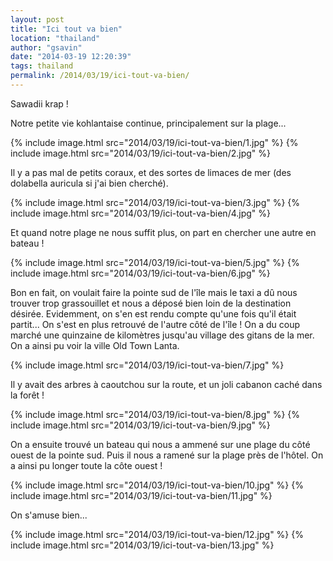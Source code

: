 ```yaml
---
layout: post
title: "Ici tout va bien"
location: "thailand"
author: "gsavin"
date: "2014-03-19 12:20:39"
tags: thailand
permalink: /2014/03/19/ici-tout-va-bien/
---
```

Sawadii krap !

Notre petite vie kohlantaise continue, principalement sur la plage...

{% include image.html src="2014/03/19/ici-tout-va-bien/1.jpg" %}
{% include image.html src="2014/03/19/ici-tout-va-bien/2.jpg" %}

Il y a pas mal de petits coraux, et des sortes de limaces de mer (des dolabella auricula si j'ai bien cherché).

{% include image.html src="2014/03/19/ici-tout-va-bien/3.jpg" %}
{% include image.html src="2014/03/19/ici-tout-va-bien/4.jpg" %}

Et quand notre plage ne nous suffit plus, on part en chercher une autre en bateau !

{% include image.html src="2014/03/19/ici-tout-va-bien/5.jpg" %}
{% include image.html src="2014/03/19/ici-tout-va-bien/6.jpg" %}

Bon en fait, on voulait faire la pointe sud de l'île mais le taxi a dû nous trouver trop grassouillet et nous a déposé bien loin de la destination désirée. Evidemment, on s'en est rendu compte qu'une fois qu'il était partit... On s'est en plus retrouvé de l'autre côté de l'île ! On a du coup marché une quinzaine de kilomètres jusqu'au village des gitans de la mer. On a ainsi pu voir la ville Old Town Lanta.

{% include image.html src="2014/03/19/ici-tout-va-bien/7.jpg" %}

Il y avait des arbres à caoutchou sur la route, et un joli cabanon caché dans la forêt !

{% include image.html src="2014/03/19/ici-tout-va-bien/8.jpg" %}
{% include image.html src="2014/03/19/ici-tout-va-bien/9.jpg" %}

On a ensuite trouvé un bateau qui nous a ammené sur une plage du côté ouest de la pointe sud. Puis il nous a ramené sur la plage près de l'hôtel. On a ainsi pu longer toute la côte ouest !

{% include image.html src="2014/03/19/ici-tout-va-bien/10.jpg" %}
{% include image.html src="2014/03/19/ici-tout-va-bien/11.jpg" %}

On s'amuse bien...

{% include image.html src="2014/03/19/ici-tout-va-bien/12.jpg" %}
{% include image.html src="2014/03/19/ici-tout-va-bien/13.jpg" %}
